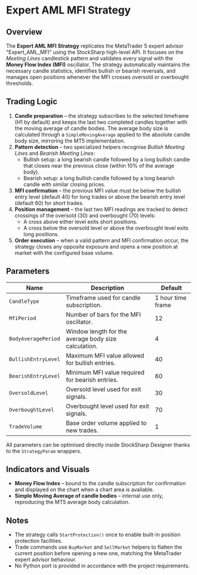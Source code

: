 # Expert AML MFI Strategy

## Overview
The **Expert AML MFI Strategy** replicates the MetaTrader 5 expert advisor "Expert_AML_MFI" using the StockSharp high-level API. It focuses on the *Meeting Lines* candlestick pattern and validates every signal with the **Money Flow Index (MFI)** oscillator. The strategy automatically maintains the necessary candle statistics, identifies bullish or bearish reversals, and manages open positions whenever the MFI crosses oversold or overbought thresholds.

## Trading Logic
1. **Candle preparation** – the strategy subscribes to the selected timeframe (H1 by default) and keeps the last two completed candles together with the moving average of candle bodies. The average body size is calculated through a `SimpleMovingAverage` applied to the absolute candle body size, mirroring the MT5 implementation.
2. **Pattern detection** – two specialized helpers recognise *Bullish Meeting Lines* and *Bearish Meeting Lines*:
   - Bullish setup: a long bearish candle followed by a long bullish candle that closes near the previous close (within 10% of the average body).
   - Bearish setup: a long bullish candle followed by a long bearish candle with similar closing prices.
3. **MFI confirmation** – the previous MFI value must be below the bullish entry level (default 40) for long trades or above the bearish entry level (default 60) for short trades.
4. **Position management** – the last two MFI readings are tracked to detect crossings of the oversold (30) and overbought (70) levels:
   - A cross above either level exits short positions.
   - A cross below the oversold level or above the overbought level exits long positions.
5. **Order execution** – when a valid pattern and MFI confirmation occur, the strategy closes any opposite exposure and opens a new position at market with the configured base volume.

## Parameters
| Name | Description | Default |
| --- | --- | --- |
| `CandleType` | Timeframe used for candle subscription. | 1 hour time frame |
| `MfiPeriod` | Number of bars for the MFI oscillator. | 12 |
| `BodyAveragePeriod` | Window length for the average body size calculation. | 4 |
| `BullishEntryLevel` | Maximum MFI value allowed for bullish entries. | 40 |
| `BearishEntryLevel` | Minimum MFI value required for bearish entries. | 60 |
| `OversoldLevel` | Oversold level used for exit signals. | 30 |
| `OverboughtLevel` | Overbought level used for exit signals. | 70 |
| `TradeVolume` | Base order volume applied to new trades. | 1 |

All parameters can be optimised directly inside StockSharp Designer thanks to the `StrategyParam` wrappers.

## Indicators and Visuals
- **Money Flow Index** – bound to the candle subscription for confirmation and displayed on the chart when a chart area is available.
- **Simple Moving Average of candle bodies** – internal use only, reproducing the MT5 average body calculation.

## Notes
- The strategy calls `StartProtection()` once to enable built-in position protection facilities.
- Trade commands use `BuyMarket` and `SellMarket` helpers to flatten the current position before opening a new one, matching the MetaTrader expert advisor behaviour.
- No Python port is provided in accordance with the project requirements.

